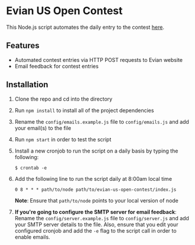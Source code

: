 # Evian US Open Contest

This Node.js script automates the daily entry to the contest [here](https://evianusopen.com/pages/index.php).

## Features

- Automated contest entries via HTTP POST requests to Evian website
- Email feedback for contest entries

## Installation

1. Clone the repo and cd into the directory

2. Run `npm install` to install all of the project dependencies

3. Rename the `config/emails.example.js` file to `config/emails.js` and add your email(s) to the file

4. Run `npm start` in order to test the script

5. Install a new cronjob to run the script on a daily basis by typing the following:

    `$ crontab -e`

6. Add the following line to run the script daily at 8:00am local time

    `0 8 * * * path/to/node path/to/evian-us-open-contest/index.js`

    **Note**: Ensure that `path/to/node` points to your local version of node

7. **If you're going to configure the SMTP server for email feedback**: Rename the `config/server.example.js` file to `config/server.js` and add your SMTP server details to the file. Also, ensure that you edit your configured cronjob and add the `-e` flag to the script call in order to enable emails.
